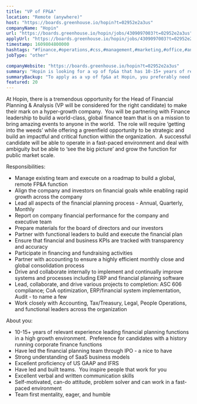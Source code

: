 ```yaml
---
title: "VP of FP&A"
location: "Remote (anywhere)"
host: "https://boards.greenhouse.io/hopin?t=02952e2a3us"
companyName: "Hopin"
url: "https://boards.greenhouse.io/hopin/jobs/4309097003?t=02952e2a3us"
applyUrl: "https://boards.greenhouse.io/hopin/jobs/4309097003?t=02952e2a3us#app"
timestamp: 1609804800000
hashtags: "#finance,#operations,#css,#management,#marketing,#office,#analysis,#optimization"
jobType: "other"

companyWebsite: "https://boards.greenhouse.io/hopin?t=02952e2a3us"
summary: "Hopin is looking for a vp of fp&a that has 10-15+ years of relevant experience leading financial planning functions in a high growth environment."
summaryBackup: "To apply as a vp of fp&a at Hopin, you preferably need to have some knowledge of: #finance, #operations, #css."
featured: 20
---
```


At Hopin, there is a tremendous opportunity for the Head of Financial Planning & Analysis (VP will be considered for the right candidate) to make their mark on a hyper-growth company.  You will be partnering with Finance leadership to build a world-class, global finance team that is on a mission to bring amazing events to anyone in the world.  The role will require ‘getting into the weeds’ while offering a greenfield opportunity to be strategic and build an impactful and critical function within the organization.  A successful candidate will be able to operate in a fast-paced environment and deal with ambiguity but be able to ‘see the big picture’ and grow the function for public market scale.

Responsibilities:

*   Manage existing team and execute on a roadmap to build a global, remote FP&A function
*   Align the company and investors on financial goals while enabling rapid growth across the company
*   Lead all aspects of the financial planning process - Annual, Quarterly, Monthly 
*   Report on company financial performance for the company and executive team 
*   Prepare materials for the board of directors and our investors
*   Partner with functional leaders to build and execute the financial plan
*   Ensure that financial and business KPIs are tracked with transparency and accuracy 
*   Participate in financing and fundraising activities
*   Partner with accounting to ensure a highly efficient monthly close and global consolidation process
*   Drive and collaborate internally to implement and continually improve systems and processes including ERP and financial planning software
*   Lead, collaborate, and drive various projects to completion: ASC 606 compliance; CoA optimization, ERP/financial system implementation, Audit - to name a few
*   Work closely with Accounting, Tax/Treasury, Legal, People Operations, and functional leaders across the organization

About you:

*   10-15+ years of relevant experience leading financial planning functions in a high growth environment.  Preference for candidates with a history running corporate finance functions
*   Have led the financial planning team through IPO - a nice to have
*   Strong understanding of SaaS business models
*   Excellent proficiency of US GAAP and IFRS
*   Have led and built teams.  You inspire people that work for you
*   Excellent verbal and written communication skills
*   Self-motivated, can-do attitude, problem solver and can work in a fast-paced environment
*   Team first mentality, eager, and humble
